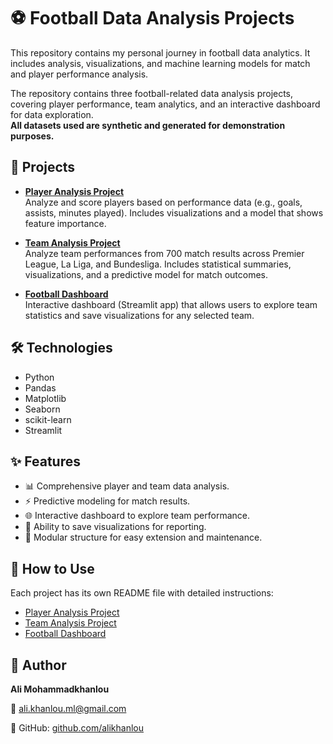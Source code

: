 # ⚽ Football Data Analysis Projects

This repository contains my personal journey in football data analytics. It includes analysis, visualizations, and machine learning models for match and player performance analysis.

The repository contains three football-related data analysis projects, covering player performance, team analytics, and an interactive dashboard for data exploration.  
**All datasets used are synthetic and generated for demonstration purposes.**


## 📂 Projects

- [**Player Analysis Project**](player_analysis_project/README.md)  
  Analyze and score players based on performance data (e.g., goals, assists, minutes played). Includes visualizations and a model that shows feature importance.

- [**Team Analysis Project**](team_analysis_project/README.md)  
  Analyze team performances from 700 match results across Premier League, La Liga, and Bundesliga. Includes statistical summaries, visualizations, and a predictive model for match outcomes.

- [**Football Dashboard**](football_dashboard/README.md)  
  Interactive dashboard (Streamlit app) that allows users to explore team statistics and save visualizations for any selected team.



## 🛠 Technologies

- Python
- Pandas
- Matplotlib
- Seaborn
- scikit-learn
- Streamlit


## ✨ Features

- 📊 Comprehensive player and team data analysis.
- ⚡ Predictive modeling for match results.
- 🌐 Interactive dashboard to explore team performance.
- 💾 Ability to save visualizations for reporting.
- 🚀 Modular structure for easy extension and maintenance.


## 🚀 How to Use

Each project has its own README file with detailed instructions:
- [Player Analysis Project](player_analysis/README.md)
- [Team Analysis Project](team_analysis/README.md)
- [Football Dashboard](football_dashboard/README.md)


## 👤 Author

**Ali Mohammadkhanlou**

📧 ali.khanlou.ml@gmail.com

🔗 GitHub: [github.com/alikhanlou](https://github.com/alikhanlou)

